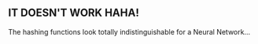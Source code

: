 ## IT DOESN'T WORK HAHA!

The hashing functions look totally indistinguishable for a Neural Network...